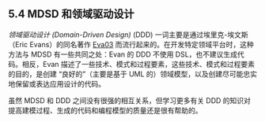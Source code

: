 ## 5.4 MDSD 和领域驱动设计
*领域驱动设计 (Domain-Driven Design)* (DDD) 一词主要是通过埃里克-埃文斯（Eric Evans）的同名著作 [Eva03](../ref.md#eva03) 而流行起来的。在开发特定领域平台时，这种方法与 MDSD 有一些共同之处：Evan 的 DDD 不使用 DSL，也不建议生成代码。相反，Evan 描述了一些技术、模式和过程要素，这些技术、模式和过程要素的目的，是创建 “良好的”（主要是基于 UML 的）领域模型，以及创建尽可能忠实地保留或表达应用设计的代码。

虽然 MDSD 和 DDD 之间没有很强的相互关系，但学习更多有关 DDD 的知识对提高建模过程、生成的代码和编程模型的质量还是很有帮助的。
